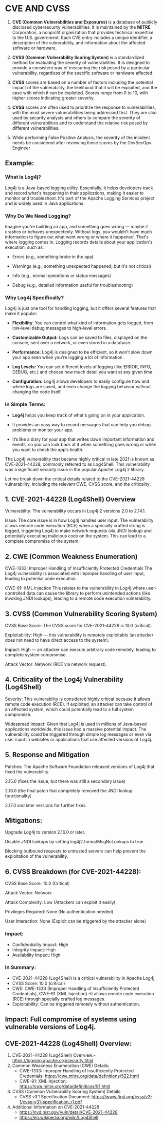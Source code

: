 # CVE AND CVSS
1. **CVE (Common Vulnerabilities and Exposures)** is a database of publicly disclosed cybersecurity
vulnerabilities. It is maintained by the **MITRE** Corporation, a nonprofit organization that provides
technical expertise to the U.S. government. Each CVE entry includes a unique identifier, a
description of the vulnerability, and information about the affected software or hardware.

2. **CVSS (Common Vulnerability Scoring System)** is a standardized method for evaluating the
severity of vulnerabilities. It is designed to provide a consistent way of measuring the risk posed by
a particular vulnerability, regardless of the specific software or hardware affected.

3. **CVSS** scores are based on a number of factors including the potential impact of the vulnerability,
the likelihood that it will be exploited, and the ease with which it can be exploited. Scores range
from 0 to 10, with higher scores indicating greater severity.

4. **CVSS** scores are often used to prioritize the response to vulnerabilities, with the most severe
vulnerabilities being addressed first. They are also used by security analysts and others to
compare the severity of different vulnerabilities and to understand the relative risk posed by
different vulnerabilities.

5. While performing False Positive Analysis, the severity of the incident needs be considered after
reviewing these scores by the DevSecOps Engineer

## Example:
### What is Log4j?
Log4j is a Java-based logging utility. Essentially, it helps developers track and record what's happening in their applications, making it easier to monitor and troubleshoot. It's part of the Apache Logging Services project and is widely used in Java applications.

### Why Do We Need Logging?
Imagine you're building an app, and something goes wrong — maybe it crashes or behaves unexpectedly. Without logs, you wouldn't have much information to figure out what went wrong or where it happened. That's where logging comes in. Logging records details about your application's execution, such as:

-   Errors (e.g., something broke in the app)

-   Warnings (e.g., something unexpected happened, but it's not critical)

-   Info (e.g., normal operations or status messages)

-   Debug (e.g., detailed information useful for troubleshooting)

### Why Log4j Specifically?
Log4j is just one tool for handling logging, but it offers several features that make it popular:

-   **Flexibility**: You can control what kind of information gets logged, from low-level debug messages to high-level errors.

-   **Customizable Output:** Logs can be saved to files, displayed on the console, sent over a network, or even stored in a database.

-   **Performance:** Log4j is designed to be efficient, so it won't slow down your app even when you're logging a lot of information.

-   **Log Levels:** You can set different levels of logging (like ERROR, INFO, DEBUG, etc.) and choose how much detail you want at any given time.

-   **Configuration:** Log4j allows developers to easily configure how and where logs are saved, and even change the logging behavior without changing the code itself.

### In Simple Terms:
-   **Log4j** helps you keep track of what's going on in your application.

-   It provides an easy way to record messages that can help you debug problems or monitor your app.

-   It’s like a diary for your app that writes down important information and events, so you can look back at it when something goes wrong or when you want to check the app’s health.

The Log4j vulnerability that became highly critical in late 2021 is known as CVE-2021-44228, commonly referred to as Log4Shell. This vulnerability was a significant security issue in the popular Apache Log4j 2 library.

Let me break down the critical details related to the CVE-2021-44228 vulnerability, including the relevant CWE, CVSS score, and the criticality:

## 1. CVE-2021-44228 (Log4Shell) Overview
Vulnerability: The vulnerability occurs in Log4j 2 versions 2.0 to 2.14.1.

Issue: The core issue is in how Log4j handles user input. The vulnerability allows remote code execution (RCE) when a specially crafted string is logged, triggering Log4j to make network requests (via JNDI lookup) and potentially executing malicious code on the system. This can lead to a complete compromise of the system.

## 2. CWE (Common Weakness Enumeration)
CWE-1333: Improper Handling of Insufficiently Protected Credentials
The Log4j vulnerability is associated with improper handling of user input, leading to potential code execution.

CWE-91: XML Injection
This relates to the vulnerability in Log4j where user-controlled data can cause the library to perform unintended actions (like invoking JNDI lookups), leading to a remote code execution vulnerability.

## 3. CVSS (Common Vulnerability Scoring System)
CVSS Base Score: The CVSS score for CVE-2021-44228 is 10.0 (critical).

Exploitability: High — this vulnerability is remotely exploitable (an attacker does not need to have direct access to the system).

Impact: High — an attacker can execute arbitrary code remotely, leading to complete system compromise.

Attack Vector: Network (RCE via network request).

## 4. Criticality of the Log4j Vulnerability (Log4Shell)
Severity: This vulnerability is considered highly critical because it allows remote code execution (RCE). If exploited, an attacker can take control of an affected system, which could potentially lead to a full system compromise.

Widespread Impact: Given that Log4j is used in millions of Java-based applications worldwide, this issue had a massive potential impact. The vulnerability could be triggered through simple log messages or even via user input in websites or applications that use affected versions of Log4j.

## 5. Response and Mitigation
Patches: The Apache Software Foundation released versions of Log4j that fixed the vulnerability:

2.15.0 (fixes the issue, but there was still a secondary issue)

2.16.0 (the final patch that completely removed the JNDI lookup functionality)

2.17.0 and later versions for further fixes.

## Mitigations:

Upgrade Log4j to version 2.16.0 or later.

Disable JNDI lookups by setting log4j2.formatMsgNoLookups to true.

Blocking outbound requests to untrusted servers can help prevent the exploitation of the vulnerability.

## 6. CVSS Breakdown (for CVE-2021-44228):
CVSS Base Score: 10.0 (Critical)

Attack Vector: Network

Attack Complexity: Low (Attackers can exploit it easily)

Privileges Required: None (No authentication needed)

User Interaction: None (Exploit can be triggered by the attacker alone)

### Impact:

-   Confidentiality Impact: High
-   Integrity Impact: High 
-   Availability Impact: High

### In Summary:
-   CVE-2021-44228 (Log4Shell) is a critical vulnerability in Apache Log4j.
-   CVSS Score: 10.0 (critical)
  -   CWE: CWE-1333 (Improper Handling of Insufficiently Protected Credentials), CWE-91 (XML Injection)
  -It allows remote code execution (RCE) through specially crafted log messages. 
  - Exploitability: Can be triggered remotely without authentication.

## Impact: Full compromise of systems using vulnerable versions of Log4j.

## CVE-2021-44228 (Log4Shell) Overview:
1. CVE-2021-44228 (Log4Shell) Overview:- https://logging.apache.org/security.html
2. Common Weakness Enumeration (CWE) Details:
   - CWE-1333: Improper Handling of Insufficiently Protected Credentials: https://cwe.mitre.org/data/definitions/522.html
   - CWE-91: XML Injection: https://cwe.mitre.org/data/definitions/91.html
3. CVSS (Common Vulnerability Scoring System) Details:
   - CVSS v3.1 Specification Document:  https://www.first.org/cvss/v3-1/cvss-v31-specification_r1.pdf
4. Additional Information on CVE-2021-44228:
    - https://nvd.nist.gov/vuln/detail/CVE-2021-44228
    - https://en.wikipedia.org/wiki/Log4Shell
